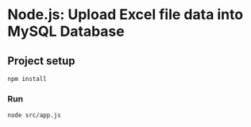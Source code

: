 # Node.js: Upload Excel file data into MySQL Database

## Project setup
```
npm install
```

### Run
```
node src/app.js
```
